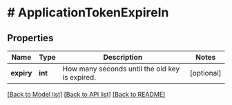 # # ApplicationTokenExpireIn

## Properties

Name | Type | Description | Notes
------------ | ------------- | ------------- | -------------
**expiry** | **int** | How many seconds until the old key is expired. | [optional]

[[Back to Model list]](../../README.md#models) [[Back to API list]](../../README.md#endpoints) [[Back to README]](../../README.md)
